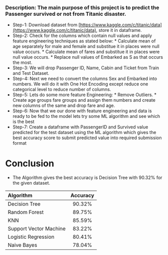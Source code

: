 ### **Description:** The main purpose of this project is to predict the Passenger survived or not from Titanic disaster.


* Step-1: Download dataset from [https://www.kaggle.com/c/titanic/data](https://www.kaggle.com/c/titanic/data), store it in dataframe. 
* Step-2: Check for the columns which contain null values and apply feature engineering techniques as stated below:
        * Calculate mean of age separately for male and female and substitue it in places were null value occurs.
        * Calculate mean of fares and substitue it in places were null value occurs.
        * Replace null values of Embarked as S as that occurs the most.
* Step-3: We will drop Passenger ID, Name, Cabin and Ticket from Train and Test Dataset.
* Step-4: Next we need to convert the columns Sex and Embarked into numbers. We will do it with One Hot Encoding except reduce one categorical level to reduce number of columns.
* Step-5: Lets do some more feature Engineering:
        * Remove Outliers.
        * Create age groups fare groups and assign them numbers and create new columns of the same and drop fare and age.
* Step-6: Now that we our done with feature engineering and data is ready to be fed to the model lets try some ML algorithm and see which is the best
* Step-7: Create a dataframe with PassengerID and Survived value predicted for the test dataset using the ML algorithm which gives the best accuracy score to submit predicted value into required submission format


# Conclusion

* The  Algorithm gives the best accuracy is Decision Tree with 90.32% for the given dataset.

|       Algorithm       | Accuracy |
|:----------------------|:--------:|
|     Decision Tree     |  90.32%  |
|     Random Forest     |  89.75%  |      
|          KNN          |  85.59%  |
|Support Vector Machine |  83.22%  |
|  Logistic Regression  |  80.41%  |      
|      Naive Bayes      |  78.04%  |
